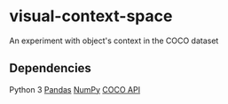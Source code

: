 # visual-context-space
An experiment with object's context in the COCO dataset

## Dependencies

Python 3
[Pandas](https://pandas.pydata.org/)
[NumPy](http://www.numpy.org)
[COCO API](https://github.com/cocodataset/cocoapi)